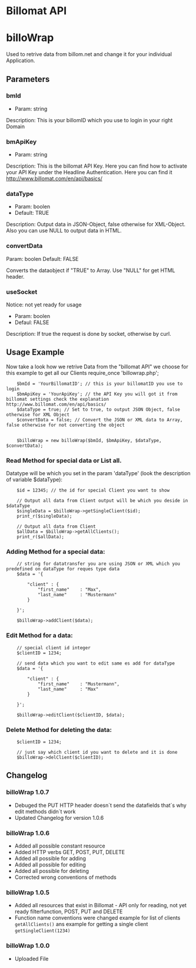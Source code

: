 # Billomat API

billoWrap
=========

Used to retrive data from billom.net and change it for your individual Application.

Parameters
----------

### bmId

* Param: string

Description:
This is your billomID  which you use to login in your right Domain


### bmApiKey

* Param: string

Description:
This is the billomat API Key.
Here you can find how to activate your API Key under the Headline Authentication.
Here you can find it http://www.billomat.com/en/api/basics/


### dataType

* Param: boolen
* Default: TRUE

Description:
Output data in JSON-Object, false otherwise for XML-Object. Also you can use NULL to output data in HTML.


### convertData

Param: boolen
Default: FALSE

Converts the dataobject if "TRUE" to Array. Use "NULL" for get HTML header.

### useSocket

Notice: not yet ready for usage

* Param: boolen
* Defaul: FALSE

Description:
If true the request is done by socket, otherwise by curl.


## Usage Example

Now take a look how we retrive Data from the "billomat API" we choose for this example to get all our Clients
        require_once 'billowrap.php';

        $bmId = 'YourBillomatID'; // this is your billomatID you use to login
        $bmApiKey = 'YourApiKey'; // the API Key you will got it from billomat settings check the explanation http://www.billomat.com/en/api/basics/
        $dataType = true; // Set to true, to output JSON Object, false otherwise for XML Object
        $convertData = false; // Convert the JSON or XML data to Array, false otherwise for not converting the object 

    
        $billoWrap = new billoWrap($bmId, $bmApiKey, $dataType, $convertData);
        

### Read Method for special data or List all.
Datatype will be which you set in the param 'dataType' (look the description of variable $dataType):

        $id = 12345; // the id for special Client you want to show
    
    	// Output all data from Client output will be which you deside in $dataType
        $singleData = $billoWrap->getSingleClient($id); 
        print_r($singleData);
    
    	// Output all data from Client
        $allData = $billoWrap->getAllClients(); 
        print_r($allData);


### Adding Method for a special data:
        
        // string for datatransfer you are using JSON or XML which you predefined on dataType for reques type data
        $data = '{
            
            "client" : {
                "first_name"    : "Max",
                "last_name"     : "Mustermann"
            }
            
        }';
        
        $billoWrap->addClient($data);
        
### Edit Method for a data:

        // special client id integer
        $clientID = 1234;
        
        // send data which you want to edit same es add for dataType
        $data = '{
            
            "client" : {
                "first_name"    : "Mustermann",
                "last_name"     : "Max"
            }
            
        }';
        
        $billoWrap->editClient($clientID, $data);
        
### Delete Method for deleting the data:
        
        $clientID = 1234;
        
        // just say which client id you want to delete and it is done
        $billoWrap->delClient($clientID);

## Changelog

### billoWrap 1.0.7

* Debuged the PUT HTTP header doesn´t send the datafields that´s why edit methods didn´t work
* Updated Changelog for version 1.0.6

### billoWrap 1.0.6

* Added all possible constant resource
* Added HTTP verbs GET, POST, PUT, DELETE
* Added all possible for adding
* Added all possible for editing
* Added all possible for deleting
* Corrected wrong conventions of methods

### billoWrap 1.0.5

* Added all resources that exist in Billomat - API only for reading, not yet ready filterfunction, POST, PUT and DELETE
* Function name conventions were changed example for list of clients `getAllClients()` ans example for getting a single client `getSingleClient(1234)`

### billoWrap 1.0.0 

* Uploaded File